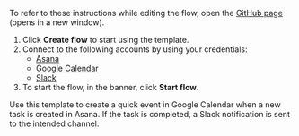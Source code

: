 To refer to these instructions while editing the flow, open the [GitHub page](https://github.com/ot4i/app-connect-templates/tree/master/resources/markdown/Create%20a%20quick%20event%20in%20Google%20Calendar%20when%20a%20new%20task%20is%20created%20in%20Asana_instructions.md) (opens in a new window).

1. Click **Create flow** to start using the template.
2. Connect to the following accounts by using your credentials:
   - [Asana](https://www.ibm.com/docs/en/app-connect/containers_cd?topic=apps-eventbrite) 
   - [Google Calendar](https://www.ibm.com/docs/en/app-connect/containers_cd?topic=apps-googlecalendar)
   - [Slack](https://www.ibm.com/docs/en/app-connect/containers_cd?topic=apps-slack)
3. To start the flow, in the banner, click **Start flow**.

Use this template to create a quick event in Google Calendar when a new task is created in Asana. If the task is completed, a Slack notification is sent to the intended channel.




